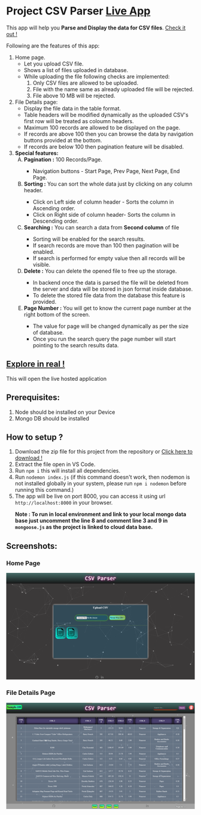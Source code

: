# Project CSV Parser <a href="" target="_blank"> Live App</a>

<p>This app will help you <strong>Parse and Display the data for CSV files</strong>. <a href="" target="_blank"> Check it out !</a><p>
<p>Following are the features of this app:</p>

<ol>
<li>Home page.
  <ul>
    <li>Let you upload CSV file.</li>  
    <li>Shows a list of files uploaded in database.</li>
    <li>While uploading the file following checks are implemented:
      <ol>
        <li>Only CSV files are allowed to be uploaded.</li>
        <li>File with the name same as already uploaded file will be rejected.</li>  
        <li>File above 10 MB will be rejected.</li>  
      </ol>
    </li>
  </ul>
 </li>
<li>File Details page:
  <ul>
    <li>Display the file data in the table format.</li>
    <li>Table headers will be modified dynamically as the uploaded CSV's first row will be treated as coloumn headers.</li>  
    <li>Maximum 100 records are allowed to be displayed on the page.</li>
    <li>If records are above 100 then you can browse the data by navigation buttons provided at the bottom.</li>
    <li>If records are below 100 then pagination feature will be disabled.</li>
  </ul>
 </li>
<li><strong>Special features:</strong>
  <ol type="A">
    <li><strong>Pagination :</strong> 100 Records/Page.</li>
      <ul>
        <li>Navigation buttons - Start Page, Prev Page, Next Page, End Page.</li>
      </ul>
    <li><strong>Sorting :</strong> You can sort the whole data just by clicking on any column header.</li>
      <ul>
        <li>Click on Left side of column header - Sorts the column in Ascending order.</li>
        <li>Click on Right side of column header- Sorts the column in Descending order.</li>
      </ul>
    <li><strong>Searching :</strong> You can search a data from <strong>Second column</strong> of file</li>
      <ul>
        <li>Sorting will be enabled for the search results.</li>
        <li>If search records are move than 100 then pagination will be enabled.</li>
        <li>If search is performed for empty value then all records will be visible.</li>
      </ul>
    <li><strong>Delete :</strong> You can delete the opened file to free up the storage.</li>
       <ul>
        <li>In backend once the data is parsed the file will be deleted from the server and data will be stored in json format inside database.</li>
        <li>To delete the stored file data from the database this feature is provided.</li>
      </ul>
    <li><strong>Page Number :</strong> You will get to know the current page number at the right bottom of the screen.</li>
       <ul>
        <li>The value for page will be changed dynamically as per the size of database.</li>
        <li>Once you run the search query the page number will start pointing to the search results data.</li>
      </ul>
  </ol>
 </li>
</ol>

<h2><a href="" target="_blank">Explore in real !</a></h2> This will open the live hosted application

<h2>Prerequisites:</h2>
  <ol>
    <li>Node should be installed on your Device</li>
    <li>Mongo DB should be installed</li>
  </ol>
 
<h2>How to setup ?</h2>
  <ol>
    <li>Download the zip file for this project from the repository or <a href="https://github.com/9Yogesh9/Csv-Parser/archive/refs/heads/main.zip">Click here to download !</a></li>
    <li>Extract the file open in VS Code.</li>
    <li>Run <code>npm i</code> this will install all dependencies.</li>
    <li>Run <code>nodemon index.js</code> (if this command doesn't work, then nodemon is not installed globally in your system, please run <code>npm i nodemon</code> before running this command.)</li>
    <li>The app will be live on port 8000, you can access it using url <code>http://localhost:8000</code> in your browser.</li>
    <p><strong>Note : To run in local environment and link to your local mongo data base just uncomment the line 8 and comment line 3 and 9 in <code>mongoose.js</code> as the project is linked to cloud data base.</strong></p>
  </ol>
  
<h2>Screenshots:</h2>
<h3>Home Page</h3>
<img src="https://raw.githubusercontent.com/9Yogesh9/Csv-Parser/main/assets/screenshots/home.png">

<h3>File Details Page</h3>
<img src="https://raw.githubusercontent.com/9Yogesh9/Csv-Parser/main/assets/screenshots/details.png">

